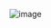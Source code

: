 ![image](https://user-images.githubusercontent.com/84371817/133924988-e0b18ad4-999a-41bc-b961-d71e14386467.png)

